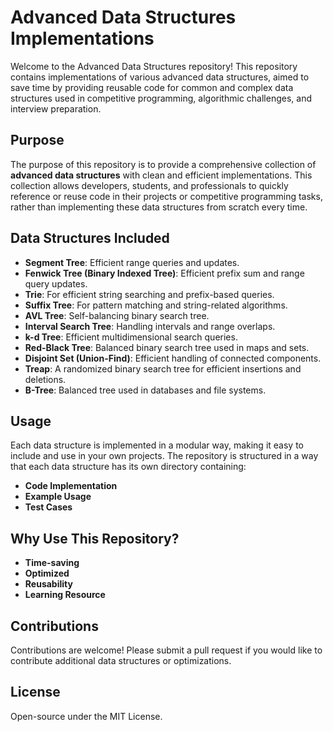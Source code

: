# Advanced Data Structures Implementations

Welcome to the Advanced Data Structures repository! This repository contains implementations of various advanced data structures, aimed to save time by providing reusable code for common and complex data structures used in competitive programming, algorithmic challenges, and interview preparation.

## Purpose

The purpose of this repository is to provide a comprehensive collection of **advanced data structures** with clean and efficient implementations. This collection allows developers, students, and professionals to quickly reference or reuse code in their projects or competitive programming tasks, rather than implementing these data structures from scratch every time.

## Data Structures Included

- **Segment Tree**: Efficient range queries and updates.
- **Fenwick Tree (Binary Indexed Tree)**: Efficient prefix sum and range query updates.
- **Trie**: For efficient string searching and prefix-based queries.
- **Suffix Tree**: For pattern matching and string-related algorithms.
- **AVL Tree**: Self-balancing binary search tree.
- **Interval Search Tree**: Handling intervals and range overlaps.
- **k-d Tree**: Efficient multidimensional search queries.
- **Red-Black Tree**: Balanced binary search tree used in maps and sets.
- **Disjoint Set (Union-Find)**: Efficient handling of connected components.
- **Treap**: A randomized binary search tree for efficient insertions and deletions.
- **B-Tree**: Balanced tree used in databases and file systems.

## Usage

Each data structure is implemented in a modular way, making it easy to include and use in your own projects. The repository is structured in a way that each data structure has its own directory containing:

- **Code Implementation**
- **Example Usage**
- **Test Cases**

## Why Use This Repository?

- **Time-saving**
- **Optimized**
- **Reusability**
- **Learning Resource**

## Contributions

Contributions are welcome! Please submit a pull request if you would like to contribute additional data structures or optimizations.

## License

Open-source under the MIT License.
